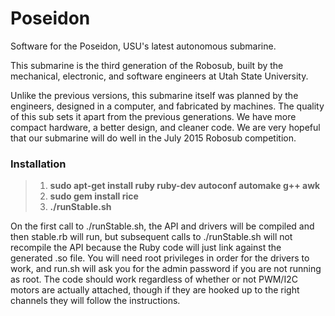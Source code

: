 Poseidon
===========

Software for the Poseidon, USU's latest autonomous submarine.

This submarine is the third generation of the Robosub, built by the mechanical, electronic, and software engineers at Utah State University.

Unlike the previous versions, this submarine itself was planned by the engineers, designed in a computer, and fabricated by machines. The quality of this sub sets it apart from the previous generations. We have more compact hardware, a better design, and cleaner code. We are very hopeful that our submarine will do well in the July 2015 Robosub competition.

### Installation

> 1. **sudo apt-get install ruby ruby-dev autoconf automake g++ awk**
> 2. **sudo gem install rice**
> 3. **./runStable.sh**

On the first call to ./runStable.sh, the API and drivers will be compiled and then stable.rb will run, but subsequent calls to ./runStable.sh will not recompile the API because the Ruby code will just link against the generated .so file. You will need root privileges in order for the drivers to work, and run.sh will ask you for the admin password if you are not running as root. The code should work regardless of whether or not PWM/I2C motors are actually attached, though if they are hooked up to the right channels they will follow the instructions.

